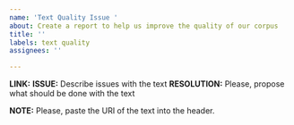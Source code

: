 ```yaml
---
name: 'Text Quality Issue '
about: Create a report to help us improve the quality of our corpus
title: ''
labels: text quality
assignees: ''

---
```


**LINK:** <paste your link here>
**ISSUE:** Describe issues with the text
**RESOLUTION:** Please, propose what should be done with the text

**NOTE:** Please, paste the URI of the text into the header.
